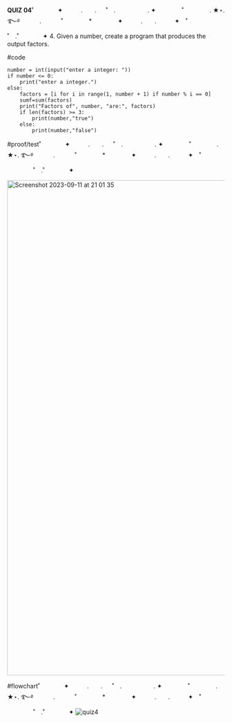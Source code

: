 **QUIZ 04**˚　　　　✦　　　.　　. 　 ˚　.　　　　　 . ✦　　　 　˚　　　　 . ★⋆. ࿐࿔ 
　　　.   　　˚　　 　　*　　 　　✦　　　.　　.　　　✦　˚ 　　　　 ˚　.˚　　　　✦
4. Given a number, create a program that produces the output factors.

#code

    number = int(input("enter a integer: "))
    if number <= 0:
        print("enter a integer.")
    else:
        factors = [i for i in range(1, number + 1) if number % i == 0]
        sumf=sum(factors)
        print("Factors of", number, "are:", factors)
        if len(factors) >= 3:
            print(number,"true")
        else:
            print(number,"false")

#proof/test˚　　　　✦　　　.　　. 　 ˚　.　　　　　 . ✦　　　 　˚　　　　 . ★⋆. ࿐࿔ 
　　　.   　　˚　　 　　*　　 　　✦　　　.　　.　　　✦　˚ 　　　　 ˚　.˚　　　　✦

<img width="1145" alt="Screenshot 2023-09-11 at 21 01 35" src="https://github.com/marinamen/quizzes/assets/142757957/4e9baae5-57ec-457c-b461-c5d0c41d56b1">

#flowchart˚　　　　✦　　　.　　. 　 ˚　.　　　　　 . ✦　　　 　˚　　　　 . ★⋆. ࿐࿔ 
　　　.   　　˚　　 　　*　　 　　✦　　　.　　.　　　✦　˚ 　　　　 ˚　.˚　　　　✦
![quiz4](https://github.com/marinamen/quizzes/assets/142757957/fc69f13f-13d0-4365-92fd-808e8dfe5c69)
